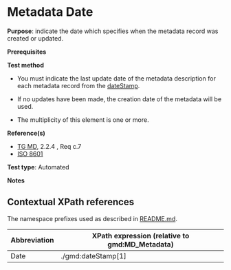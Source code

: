 # Metadata Date


**Purpose**: indicate the date which specifies when the metadata record was created or updated.

**Prerequisites**

**Test method**

* You must indicate the last update date of the metadata description for each metadata record from the [dateStamp](#date).

* If no updates have been made, the creation date of the metadata will be used.

* The multiplicity of this element is one or more.

**Reference(s)**	 

* [TG MD](http://inspire.ec.europa.eu/id/ats/metadata/2.0/common/README#ref_TG_MD), 2.2.4 , Req c.7
* [ISO 8601](http://inspire.ec.europa.eu/id/ats/metadata/2.0/common/README#ref_ISO_8601)


**Test type**: Automated

**Notes**


## Contextual XPath references

The namespace prefixes used as described in [README.md](http://inspire.ec.europa.eu/id/ats/metadata/2.0/common/README#namespaces).

Abbreviation                                   |  XPath expression (relative to gmd:MD_Metadata)
-----------------------------------------------| -------------------------------------------------------------------------
<a name="date"></a> Date  | ./gmd:dateStamp[1]

